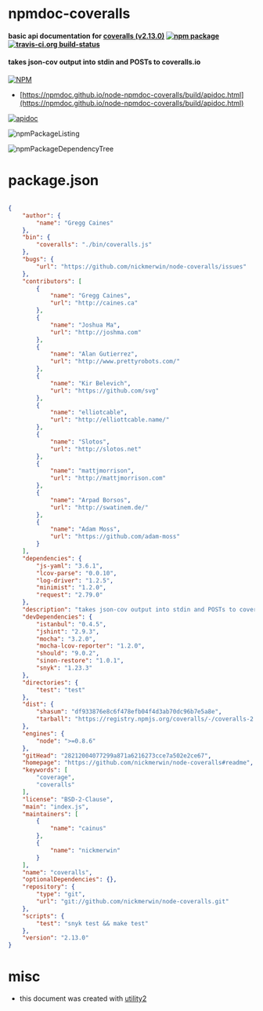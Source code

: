 # npmdoc-coveralls

#### basic api documentation for  [coveralls (v2.13.0)](https://github.com/nickmerwin/node-coveralls#readme)  [![npm package](https://img.shields.io/npm/v/npmdoc-coveralls.svg?style=flat-square)](https://www.npmjs.org/package/npmdoc-coveralls) [![travis-ci.org build-status](https://api.travis-ci.org/npmdoc/node-npmdoc-coveralls.svg)](https://travis-ci.org/npmdoc/node-npmdoc-coveralls)

#### takes json-cov output into stdin and POSTs to coveralls.io

[![NPM](https://nodei.co/npm/coveralls.png?downloads=true&downloadRank=true&stars=true)](https://www.npmjs.com/package/coveralls)

- [https://npmdoc.github.io/node-npmdoc-coveralls/build/apidoc.html](https://npmdoc.github.io/node-npmdoc-coveralls/build/apidoc.html)

[![apidoc](https://npmdoc.github.io/node-npmdoc-coveralls/build/screenCapture.buildCi.browser.%252Ftmp%252Fbuild%252Fapidoc.html.png)](https://npmdoc.github.io/node-npmdoc-coveralls/build/apidoc.html)

![npmPackageListing](https://npmdoc.github.io/node-npmdoc-coveralls/build/screenCapture.npmPackageListing.svg)

![npmPackageDependencyTree](https://npmdoc.github.io/node-npmdoc-coveralls/build/screenCapture.npmPackageDependencyTree.svg)



# package.json

```json

{
    "author": {
        "name": "Gregg Caines"
    },
    "bin": {
        "coveralls": "./bin/coveralls.js"
    },
    "bugs": {
        "url": "https://github.com/nickmerwin/node-coveralls/issues"
    },
    "contributors": [
        {
            "name": "Gregg Caines",
            "url": "http://caines.ca"
        },
        {
            "name": "Joshua Ma",
            "url": "http://joshma.com"
        },
        {
            "name": "Alan Gutierrez",
            "url": "http://www.prettyrobots.com/"
        },
        {
            "name": "Kir Belevich",
            "url": "https://github.com/svg"
        },
        {
            "name": "elliotcable",
            "url": "http://elliottcable.name/"
        },
        {
            "name": "Slotos",
            "url": "http://slotos.net"
        },
        {
            "name": "mattjmorrison",
            "url": "http://mattjmorrison.com"
        },
        {
            "name": "Arpad Borsos",
            "url": "http://swatinem.de/"
        },
        {
            "name": "Adam Moss",
            "url": "https://github.com/adam-moss"
        }
    ],
    "dependencies": {
        "js-yaml": "3.6.1",
        "lcov-parse": "0.0.10",
        "log-driver": "1.2.5",
        "minimist": "1.2.0",
        "request": "2.79.0"
    },
    "description": "takes json-cov output into stdin and POSTs to coveralls.io",
    "devDependencies": {
        "istanbul": "0.4.5",
        "jshint": "2.9.3",
        "mocha": "3.2.0",
        "mocha-lcov-reporter": "1.2.0",
        "should": "9.0.2",
        "sinon-restore": "1.0.1",
        "snyk": "1.23.3"
    },
    "directories": {
        "test": "test"
    },
    "dist": {
        "shasum": "df933876e8c6f478efb04f4d3ab70dc96b7e5a8e",
        "tarball": "https://registry.npmjs.org/coveralls/-/coveralls-2.13.0.tgz"
    },
    "engines": {
        "node": ">=0.8.6"
    },
    "gitHead": "28212004077299a871a6216273cce7a502e2ce67",
    "homepage": "https://github.com/nickmerwin/node-coveralls#readme",
    "keywords": [
        "coverage",
        "coveralls"
    ],
    "license": "BSD-2-Clause",
    "main": "index.js",
    "maintainers": [
        {
            "name": "cainus"
        },
        {
            "name": "nickmerwin"
        }
    ],
    "name": "coveralls",
    "optionalDependencies": {},
    "repository": {
        "type": "git",
        "url": "git://github.com/nickmerwin/node-coveralls.git"
    },
    "scripts": {
        "test": "snyk test && make test"
    },
    "version": "2.13.0"
}
```



# misc
- this document was created with [utility2](https://github.com/kaizhu256/node-utility2)
